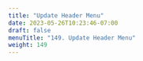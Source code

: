 ```yaml
---
title: "Update Header Menu"
date: 2023-05-26T10:23:46-07:00
draft: false
menuTitle: "149. Update Header Menu"
weight: 149
---
```


